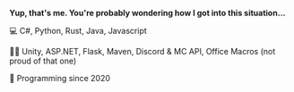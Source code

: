**Yup, that's me. You're probably wondering how I got into this situation…**

💻 C#, Python, Rust, Java, Javascript

🧑‍💻 Unity, ASP.NET, Flask, Maven, Discord & MC API, Office Macros (not proud of that one)

🙌 Programming since 2020
